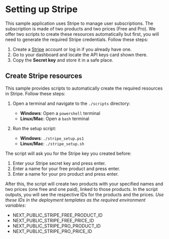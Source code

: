 # Setting up Stripe

This sample application uses Stripe to manage user subscriptions. The subscription is made of two products and two prices (Free and Pro). We offer two scripts to create these resources automatically but first, you will need to generate the required Stripe credentials. Follow these steps:

1. Create a [Stripe](https://stripe.com/) account or log in if you already have one.
2. Go to your dashboard and locate the API keys card shown there.
3. Copy the **Secret key** and store it in a safe place.

## Create Stripe resources

This sample provides scripts to automatically create the required resources in Stripe. Follow these steps:

1. Open a terminal and navigate to the `./scripts` directory:
   - **Windows**: Open a `powershell` terminal
   - **Linux/Mac**: Open a `bash` terminal

   

2. Run the setup script:
   - **Windows**: `./stripe_setup.ps1`
   - **Linux/Mac**: `./stripe_setup.sh`

The script will ask you for the Stripe key you created before:

1. Enter your Stripe secret key and press enter.
2. Enter a name for your free product and press enter.
3. Enter a name for your pro product and press enter.

After this, the script will create two products with your specified names and two prices (one free and one paid), linked to those products.
In the script outputs, you will see the respective IDs for the products and the prices. _Use these IDs in the deployment templates as the required environment variables_:

- NEXT_PUBLIC_STRIPE_FREE_PRODUCT_ID
- NEXT_PUBLIC_STRIPE_FREE_PRICE_ID
- NEXT_PUBLIC_STRIPE_PRO_PRODUCT_ID
- NEXT_PUBLIC_STRIPE_PRO_PRICE_ID
